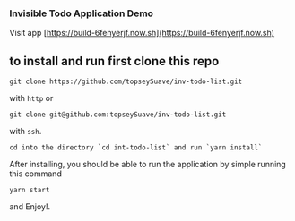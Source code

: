 ### Invisible Todo Application Demo

Visit app [https://build-6fenyerjf.now.sh](https://build-6fenyerjf.now.sh)


## to install and run first clone this repo

```
git clone https://github.com/topseySuave/inv-todo-list.git
```
with `http` or 

```
git clone git@github.com:topseySuave/inv-todo-list.git
```
with `ssh`.

```
cd into the directory `cd int-todo-list` and run `yarn install`
```

After installing, you should be able to run the application by simple running this command
```
yarn start
```

and Enjoy!.
